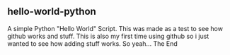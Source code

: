 ## hello-world-python
A simple Python "Hello World" Script.
This was made as a test to see how github works and stuff.
This is also my first time using github so i just wanted to see how adding stuff works.
So yeah...
The End
